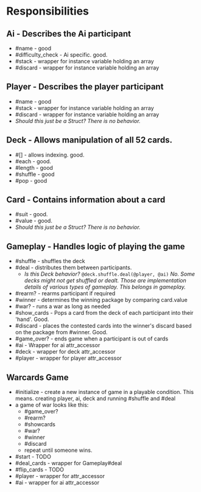 # Responsibilities

## Ai - Describes the Ai participant
* #name - good
* #difficulty_check - Ai specific. good.
* #stack - wrapper for instance variable holding an array
* #discard - wrapper for instance variable holding an array

## Player - Describes the player participant
* #name - good
* #stack - wrapper for instance variable holding an array
* #discard - wrapper for instance variable holding an array
* _Should this just be a Struct? There is no behavior._

## Deck - Allows manipulation of all 52 cards.
* #[] - allows indexing. good.
* #each - good.
* #length - good
* #shuffle - good
* #pop - good

## Card - Contains information about a card
* #suit - good.
* #value - good.
* _Should this just be a Struct? There is no behavior._

## Gameplay - Handles logic of playing the game
* #shuffle - shuffles the deck
* #deal - distributes them between participants.
    * _Is this Deck behavior?_ `@deck.shuffle.deal(@player, @ai)` _No. Some decks might not get shuffled or dealt.
    Those are implementation details of various types of gameplay. This belongs in gameplay._
* #rearm? - rearms participant if required
* #winner - determines the winning package by comparing card.value
* #war? - runs a war as long as needed
* #show_cards - Pops a card from the deck of each participant into their 'hand'. Good.
* #discard - places the contested cards into the winner's discard based on the package from #winner. Good.
* #game_over? - ends game when a participant is out of cards
* #ai - Wrapper for ai attr_accessor
* #deck - wrapper for deck attr_accessor
* #player - wrapper for player attr_accessor

## Warcards Game
* #initialize - create a new instance of game in a playable condition. This means. creating player, ai, deck and running #shuffle and #deal
* a game of war looks like this:
    * #game_over?
    * #rearm?
    * #showcards
    * #war?
    * #winner
    * #discard
    * repeat until someone wins.
* #start - TODO
* #deal_cards - wrapper for Gameplay#deal
* #flip_cards - TODO
* #player - wrapper for attr_accessor
* #ai - wrapper for ai attr_accessor
    